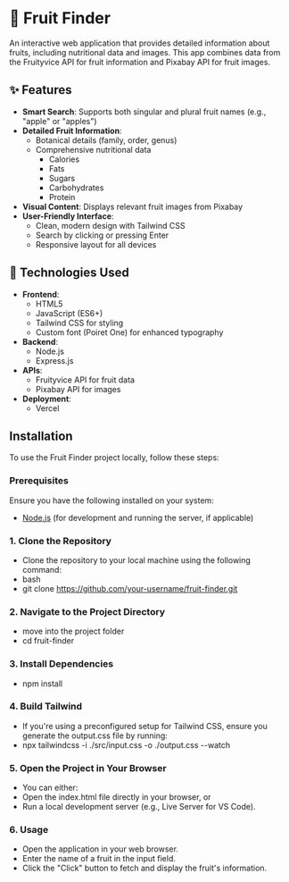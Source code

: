 # 🍎 Fruit Finder

An interactive web application that provides detailed information about fruits, including nutritional data and images. This app combines data from the Fruityvice API for fruit information and Pixabay API for fruit images.

## ✨ Features

- **Smart Search**: Supports both singular and plural fruit names (e.g., "apple" or "apples")
- **Detailed Fruit Information**: 
  - Botanical details (family, order, genus)
  - Comprehensive nutritional data
    - Calories
    - Fats
    - Sugars
    - Carbohydrates
    - Protein
- **Visual Content**: Displays relevant fruit images from Pixabay
- **User-Friendly Interface**: 
  - Clean, modern design with Tailwind CSS
  - Search by clicking or pressing Enter
  - Responsive layout for all devices

## 🚀 Technologies Used

- **Frontend**: 
  - HTML5
  - JavaScript (ES6+)
  - Tailwind CSS for styling
  - Custom font (Poiret One) for enhanced typography
- **Backend**: 
  - Node.js
  - Express.js
- **APIs**: 
  - Fruityvice API for fruit data
  - Pixabay API for images
- **Deployment**: 
  - Vercel

## Installation

To use the Fruit Finder project locally, follow these steps:

### Prerequisites

Ensure you have the following installed on your system:

- [Node.js](https://nodejs.org/) (for development and running the server, if applicable)

### 1. Clone the Repository

- Clone the repository to your local machine using the following command:
- bash
- git clone https://github.com/your-username/fruit-finder.git

### 2. Navigate to the Project Directory
- move into the project folder
- cd fruit-finder

### 3.  Install Dependencies
- npm install

### 4. Build Tailwind
- If you're using a preconfigured setup for Tailwind CSS, ensure you generate the output.css file by running:
- npx tailwindcss -i ./src/input.css -o ./output.css --watch

### 5. Open the Project in Your Browser
- You can either:
- Open the index.html file directly in your browser, or
- Run a local development server (e.g., Live Server for VS Code).

### 6. Usage
- Open the application in your web browser.
- Enter the name of a fruit in the input field.
- Click the "Click" button to fetch and display the fruit's information.